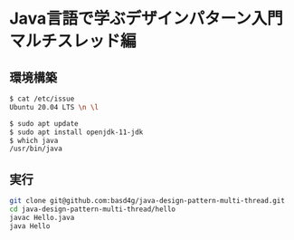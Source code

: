 # Java言語で学ぶデザインパターン入門 マルチスレッド編

## 環境構築

```sh
$ cat /etc/issue
Ubuntu 20.04 LTS \n \l

$ sudo apt update
$ sudo apt install openjdk-11-jdk
$ which java
/usr/bin/java
```

## 実行

```sh
git clone git@github.com:basd4g/java-design-pattern-multi-thread.git
cd java-design-pattern-multi-thread/hello
javac Hello.java
java Hello
```

